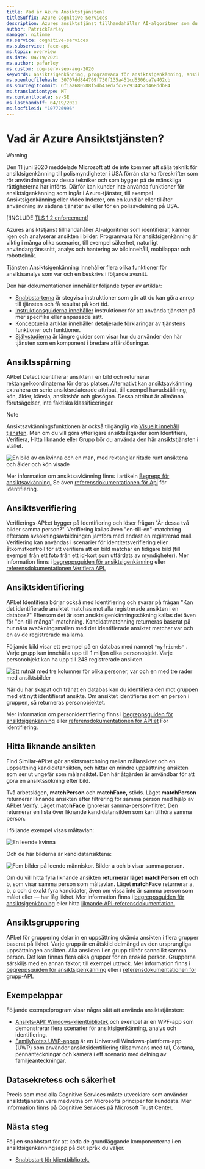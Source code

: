 ```yaml
---
title: Vad är Azure Ansiktstjänsten?
titleSuffix: Azure Cognitive Services
description: Azures ansiktstjänst tillhandahåller AI-algoritmer som du använder för att identifiera, känna igen och analysera ansikten i bilder.
author: PatrickFarley
manager: nitinme
ms.service: cognitive-services
ms.subservice: face-api
ms.topic: overview
ms.date: 04/19/2021
ms.author: pafarley
ms.custom: cog-serv-seo-aug-2020
keywords: ansiktsigenkänning, programvara för ansiktsigenkänning, ansiktsanalys, ansiktsmatchning, ansiktsigenkänningsapp, ansiktssökning efter bild, sökning efter ansiktsigenkänning
ms.openlocfilehash: 30707dd844769f730f135a451cd5306ca7e402cb
ms.sourcegitcommit: 6f1aa680588f5db41ed7fc78c934452d468ddb84
ms.translationtype: MT
ms.contentlocale: sv-SE
ms.lasthandoff: 04/19/2021
ms.locfileid: "107726996"
---
```

# <a name="what-is-the-azure-face-service"></a>Vad är Azure Ansiktstjänsten?

> [!WARNING]
> Den 11 juni 2020 meddelade Microsoft att de inte kommer att sälja teknik för ansiktsigenkänning till polismyndigheter i USA förrän starka föreskrifter som rör användningen av dessa tekniker och som bygger på de mänskliga rättigheterna har införts. Därför kan kunder inte använda funktioner för ansiktsigenkänning som ingår i Azure-tjänster, till exempel Ansiktsigenkänning eller Video Indexer, om en kund är eller tillåter användning av sådana tjänster av eller för en polisavdelning på USA.

[!INCLUDE [TLS 1.2 enforcement](../../../includes/cognitive-services-tls-announcement.md)]

Azures ansiktstjänst tillhandahåller AI-algoritmer som identifierar, känner igen och analyserar ansikten i bilder. Programvara för ansiktsigenkänning är viktig i många olika scenarier, till exempel säkerhet, naturligt användargränssnitt, analys och hantering av bildinnehåll, mobilappar och robotteknik.

Tjänsten Ansiktsigenkänning innehåller flera olika funktioner för ansiktsanalys som var och en beskrivs i följande avsnitt.

Den här dokumentationen innehåller följande typer av artiklar:
* [Snabbstarterna](./Quickstarts/client-libraries.md) är stegvisa instruktioner som gör att du kan göra anrop till tjänsten och få resultat på kort tid. 
* [Instruktionsguiderna innehåller](./Face-API-How-to-Topics/HowtoDetectFacesinImage.md) instruktioner för att använda tjänsten på mer specifika eller anpassade sätt.
* [Konceptuella](./concepts/face-detection.md) artiklar innehåller detaljerade förklaringar av tjänstens funktioner och funktioner.
* [Självstudierna](./enrollment-overview.md) är längre guider som visar hur du använder den här tjänsten som en komponent i bredare affärslösningar.

## <a name="face-detection"></a>Ansiktsspårning

API:et Detect identifierar ansikten i en bild och returnerar rektangelkoordinaterna för deras platser. Alternativt kan ansiktsavkänning extrahera en serie ansiktsrelaterade attribut, till exempel huvudställning, kön, ålder, känsla, ansiktshår och glasögon. Dessa attribut är allmänna förutsägelser, inte faktiska klassificeringar. 

> [!NOTE]
> Ansiktsavkänningsfunktionen är också tillgänglig via [Visuellt innehåll tjänsten](../computer-vision/overview.md). Men om du vill göra ytterligare ansiktsåtgärder som Identifiera, Verifiera, Hitta liknande eller Grupp bör du använda den här ansiktstjänsten i stället.

![En bild av en kvinna och en man, med rektanglar ritade runt ansiktena och ålder och kön visade](./Images/Face.detection.jpg)

Mer information om ansiktsavkänning finns i artikeln [Begrepp för ansiktsavkänning.](concepts/face-detection.md) Se även [referensdokumentationen för Api](https://westus.dev.cognitive.microsoft.com/docs/services/563879b61984550e40cbbe8d/operations/563879b61984550f30395236) för identifiering.

## <a name="face-verification"></a>Ansiktsverifiering

Verifierings-API:et bygger på Identifiering och löser frågan "Är dessa två bilder samma person?". Verifiering kallas även "en-till-en"-matchning eftersom avsökningsavbildningen jämförs med endast en registrerad mall. Verifiering kan användas i scenarier för identitetsverifiering eller åtkomstkontroll för att verifiera att en bild matchar en tidigare bild (till exempel från ett foto från ett id-kort som utfärdats av myndigheter). Mer information finns i [begreppsguiden för ansiktsigenkänning](concepts/face-recognition.md) eller [referensdokumentationen Verifiera API.](https://westus.dev.cognitive.microsoft.com/docs/services/563879b61984550e40cbbe8d/operations/563879b61984550f3039523a)

## <a name="face-identification"></a>Ansiktsidentifiering

API:et Identifiera börjar också med Identifiering och svarar på frågan "Kan det identifierade ansiktet matchas mot alla registrerade ansikten i en databas?" Eftersom det är som ansiktsigenkänningssökning kallas det även för "en-till-många"-matchning. Kandidatmatchning returneras baserat på hur nära avsökningsmallen med det identifierade ansiktet matchar var och en av de registrerade mallarna.

Följande bild visar ett exempel på en databas med namnet `"myfriends"` . Varje grupp kan innehålla upp till 1 miljon olika personobjekt. Varje personobjekt kan ha upp till 248 registrerade ansikten.

![Ett rutnät med tre kolumner för olika personer, var och en med tre rader med ansiktsbilder](./Images/person.group.clare.jpg)

När du har skapat och tränat en databas kan du identifiera den mot gruppen med ett nytt identifierat ansikte. Om ansiktet identifieras som en person i gruppen, så returneras personobjektet.

Mer information om personidentifiering finns i [begreppsguiden för ansiktsigenkänning](concepts/face-recognition.md) eller [referensdokumentationen för API:et](https://westus.dev.cognitive.microsoft.com/docs/services/563879b61984550e40cbbe8d/operations/563879b61984550f30395239) För identifiering.

## <a name="find-similar-faces"></a>Hitta liknande ansikten

Find Similar-API:et gör ansiktsmatchning mellan målansiktet och en uppsättning kandidatansikten, och hittar en mindre uppsättning ansikten som ser ut ungefär som målansiktet. Den här åtgärden är användbar för att göra en ansiktssökning efter bild. 

Två arbetslägen, **matchPerson** och **matchFace,** stöds. Läget **matchPerson** returnerar liknande ansikten efter filtrering för samma person med hjälp av [API:et Verify](https://westus.dev.cognitive.microsoft.com/docs/services/563879b61984550e40cbbe8d/operations/563879b61984550f3039523a). Läget **matchFace** ignorerar samma-person-filtret. Den returnerar en lista över liknande kandidatansikten som kan tillhöra samma person.

I följande exempel visas måltavlan:

![En leende kvinna](./Images/FaceFindSimilar.QueryFace.jpg)

Och de här bilderna är kandidatansiktena:

![Fem bilder på leende människor. Bilder a och b visar samma person.](./Images/FaceFindSimilar.Candidates.jpg)

Om du vill hitta fyra liknande ansikten **returnerar läget matchPerson** ett och b, som visar samma person som måltavlan. Läget **matchFace** returnerar a, b, c och d exakt fyra kandidater, även om vissa inte är samma person som målet eller &mdash; har låg likhet. Mer information finns i [begreppsguiden för ansiktsigenkänning](concepts/face-recognition.md) eller hitta [liknande API-referensdokumentation.](https://westus.dev.cognitive.microsoft.com/docs/services/563879b61984550e40cbbe8d/operations/563879b61984550f30395237)

## <a name="face-grouping"></a>Ansiktsgruppering

API:et för gruppering delar in en uppsättning okända ansikten i flera grupper baserat på likhet. Varje grupp är en åtskild delmängd av den ursprungliga uppsättningen ansikten. Alla ansikten i en grupp tillhör sannolikt samma person. Det kan finnas flera olika grupper för en enskild person. Grupperna särskiljs med en annan faktor, till exempel uttryck. Mer information finns i [begreppsguiden för ansiktsigenkänning](concepts/face-recognition.md) eller i [referensdokumentationen för grupp-API.](https://westus.dev.cognitive.microsoft.com/docs/services/563879b61984550e40cbbe8d/operations/563879b61984550f30395238)


## <a name="sample-apps"></a>Exempelappar

Följande exempelprogram visar några sätt att använda ansiktstjänsten:

- [Ansikts-API: Windows-klientbibliotek](https://github.com/Microsoft/Cognitive-Face-Windows) och exempel är en WPF-app som demonstrerar flera scenarier för ansiktsigenkänning, analys och identifiering.
- [FamilyNotes UWP-appen](https://github.com/Microsoft/Windows-appsample-familynotes) är en Universell Windows-plattform-app (UWP) som använder ansiktsidentifiering tillsammans med tal, Cortana, pennanteckningar och kamera i ett scenario med delning av familjeanteckningar.

## <a name="data-privacy-and-security"></a>Datasekretess och säkerhet

Precis som med alla Cognitive Services måste utvecklare som använder ansiktstjänsten vara medvetna om Microsofts principer för kunddata. Mer information finns på [Cognitive Services på](https://www.microsoft.com/trustcenter/cloudservices/cognitiveservices) Microsoft Trust Center.

## <a name="next-steps"></a>Nästa steg

Följ en snabbstart för att koda de grundläggande komponenterna i en ansiktsigenkänningsapp på det språk du väljer.

- [Snabbstart för klientbibliotek.](quickstarts/client-libraries.md)
